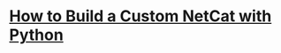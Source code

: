 # [How to Build a Custom NetCat with Python](https://thepythoncode.com/article/create-a-custom-netcat-in-python)